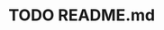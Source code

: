 # TODO README.md

<!-- markdownlint-restore -->
<!-- prettier-ignore-end -->

<!-- ALL-CONTRIBUTORS-LIST:END -->
